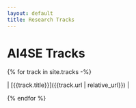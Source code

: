 ```yaml
---
layout: default
title: Research Tracks
---
```


# AI4SE Tracks

{% for track in site.tracks -%}

| [{{track.title}}]({{track.url | relative_url}}) |

{% endfor %}

<br/>